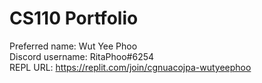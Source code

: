 # CS110 Portfolio
Preferred name: Wut Yee Phoo  
Discord username: RitaPhoo#6254  
REPL URL: https://replit.com/join/cgnuacojpa-wutyeephoo  

